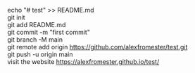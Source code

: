 echo "# test" >> README.md <br>
git init <br>
git add README.md <br>
git commit -m "first commit" <br>
git branch -M main <br>
git remote add origin https://github.com/alexfromester/test.git <br>
git push -u origin main <br>
visit the website https://alexfromester.github.io/test/